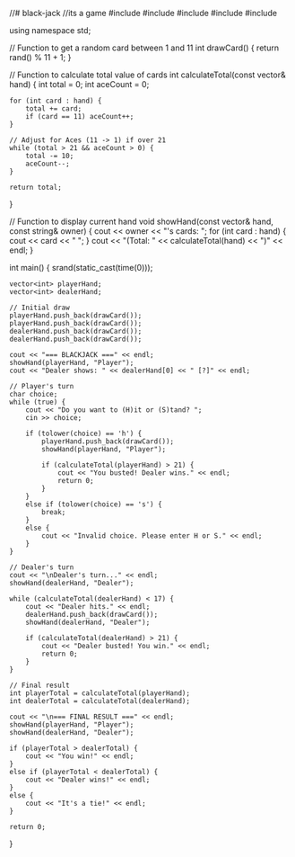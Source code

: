 //# black-jack
//its a game 
#include <iostream>
#include <cstdlib>
#include <ctime>
#include <vector>
#include <string>

using namespace std;

// Function to get a random card between 1 and 11
int drawCard() {
    return rand() % 11 + 1;
}

// Function to calculate total value of cards
int calculateTotal(const vector<int>& hand) {
    int total = 0;
    int aceCount = 0;

    for (int card : hand) {
        total += card;
        if (card == 11) aceCount++;
    }

    // Adjust for Aces (11 -> 1) if over 21
    while (total > 21 && aceCount > 0) {
        total -= 10;
        aceCount--;
    }

    return total;
}

// Function to display current hand
void showHand(const vector<int>& hand, const string& owner) {
    cout << owner << "'s cards: ";
    for (int card : hand) {
        cout << card << " ";
    }
    cout << "(Total: " << calculateTotal(hand) << ")" << endl;
}

int main() {
    srand(static_cast<unsigned int>(time(0)));

    vector<int> playerHand;
    vector<int> dealerHand;

    // Initial draw
    playerHand.push_back(drawCard());
    playerHand.push_back(drawCard());
    dealerHand.push_back(drawCard());
    dealerHand.push_back(drawCard());

    cout << "=== BLACKJACK ===" << endl;
    showHand(playerHand, "Player");
    cout << "Dealer shows: " << dealerHand[0] << " [?]" << endl;

    // Player's turn
    char choice;
    while (true) {
        cout << "Do you want to (H)it or (S)tand? ";
        cin >> choice;

        if (tolower(choice) == 'h') {
            playerHand.push_back(drawCard());
            showHand(playerHand, "Player");

            if (calculateTotal(playerHand) > 21) {
                cout << "You busted! Dealer wins." << endl;
                return 0;
            }
        }
        else if (tolower(choice) == 's') {
            break;
        }
        else {
            cout << "Invalid choice. Please enter H or S." << endl;
        }
    }

    // Dealer's turn
    cout << "\nDealer's turn..." << endl;
    showHand(dealerHand, "Dealer");

    while (calculateTotal(dealerHand) < 17) {
        cout << "Dealer hits." << endl;
        dealerHand.push_back(drawCard());
        showHand(dealerHand, "Dealer");

        if (calculateTotal(dealerHand) > 21) {
            cout << "Dealer busted! You win." << endl;
            return 0;
        }
    }

    // Final result
    int playerTotal = calculateTotal(playerHand);
    int dealerTotal = calculateTotal(dealerHand);

    cout << "\n=== FINAL RESULT ===" << endl;
    showHand(playerHand, "Player");
    showHand(dealerHand, "Dealer");

    if (playerTotal > dealerTotal) {
        cout << "You win!" << endl;
    }
    else if (playerTotal < dealerTotal) {
        cout << "Dealer wins!" << endl;
    }
    else {
        cout << "It's a tie!" << endl;
    }

    return 0;
}
